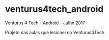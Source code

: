 # venturus4tech_android
Venturus 4 Tech - Android - Julho 2017

Projeto das aulas que lecionei no Venturus4Tech
